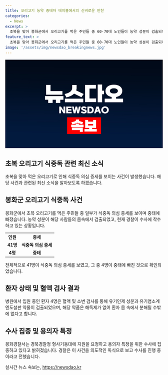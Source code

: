 ```yaml
---
title: 오리고기 농약 중태자 테이블에서의 신비로운 만찬
categories:
  - News
excerpt: >
  초복을 맞아 봉화군에서 오리고기를 먹은 주민들 중 60·70대 노인들이 농약 성분이 검출되어 식중독 의심 증세를 보이며 쓰러지는 사건이 발생했다. 특히, 중태에 빠진 피해자가 4명으로 늘어나면서 경찰이 수사에 나섰다. 병원에 입원 중인 4명의 혈액에서 농약인 유기인제 성분 등이 검출되었고, 경찰은 용의자 특정을 위한 수사에 집중하고 있다. 해당 약품은 해독제가 없어 환자 몸 속에서 분해되기를 기다려야 하는 상황이라고 전해졌다. 이에 경찰은 음식에 농약을 넣은 용의자를 수사 중이라고 밝혔다. (150자)
feature_text: >
  초복을 맞아 봉화군에서 오리고기를 먹은 주민들 중 60·70대 노인들이 농약 성분이 검출되어 식중독 의심 증세를 보이며 쓰러지는 사건이 발생했다. 특히, 중태에 빠진 피해자가 4명으로 늘어나면서 경찰이 수사에 나섰다. 병원에 입원 중인 4명의 혈액에서 농약인 유기인제 성분 등이 검출되었고, 경찰은 용의자 특정을 위한 수사에 집중하고 있다. 해당 약품은 해독제가 없어 환자 몸 속에서 분해되기를 기다려야 하는 상황이라고 전해졌다. 이에 경찰은 음식에 농약을 넣은 용의자를 수사 중이라고 밝혔다. (150자)
image: '/assets/img/newsdao_breakingnews.jpg'
---
```


<p><img src="/assets/img/newsdao_breakingnews.jpg" alt="bookingtag 속보" /></p>

<h2 data-ke-size="size26">초복 오리고기 식중독 관련 최신 소식</h2>

<p data-ke-size="size16">초복을 맞아 먹은 오리고기로 인해 식중독 의심 증세를 보이는 사건이 발생했습니다. 해당 사건과 관련된 최신 소식을 알아보도록 하겠습니다.</p>

<h2>봉화군 오리고기 식중독 사건</h2>

<p data-ke-size="size16">봉화군에서 초복 오리고기를 먹은 주민들 중 일부가 식중독 의심 증세를 보이며 중태에 빠졌습니다. 농약 성분이 해당 사람들의 몸속에서 검출되었고, 현재 경찰이 수사에 착수하고 있는 상황입니다.</p>

<table>
    <tr>
        <td style="text-align: center; height: 17px;"><b>인원</b></td>
        <td style="text-align: center; height: 17px;"><b>증세</b></td>
    </tr>
    <tr>
        <td style="text-align: center; height: 17px;"><b>41명</b></td>
        <td style="text-align: center; height: 17px;"><b>식중독 의심 증세</b></td>
    </tr>
    <tr>
        <td style="text-align: center; height: 17px;"><b>4명</b></td>
        <td style="text-align: center; height: 17px;"><b>중태</b></td>
    </tr>
</table>

<p data-ke-size="size16">전체적으로 41명이 식중독 의심 증세를 보였고, 그 중 4명이 중태에 빠진 것으로 확인되었습니다.</p>

<h2>환자 상태 및 혈액 검사 결과</h2>

<p data-ke-size="size16">병원에서 입원 중인 환자 4명은 혈액 및 소변 검사를 통해 유기인제 성분과 유기염소계 엔도설판 약물이 검출되었으며, 해당 약품은 해독제가 없어 환자 몸 속에서 분해될 수밖에 없다고 합니다.</p>

<h2>수사 집중 및 용의자 특정</h2>

<p data-ke-size="size16">봉화경찰서는 경북경찰청 형사기동대에 지원을 요청하고 용의자 특정을 위한 수사에 집중하고 있다고 밝혀졌습니다. 경찰은 이 사건을 의도적인 독식으로 보고 수사를 진행 중이라고 전했습니다.</p>
실시간 뉴스 속보는, <a href="https://newsdao.kr" rel="dofollow">https://newsdao.kr</a>


